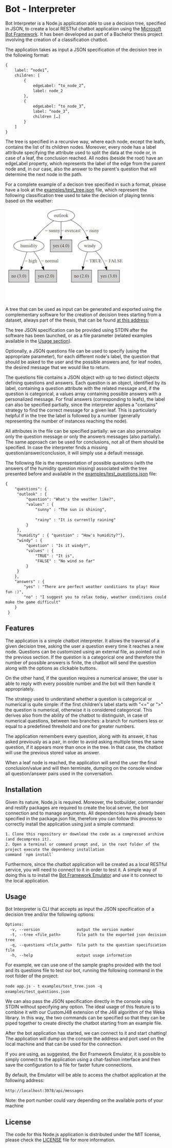 # Bot - Interpreter
Bot Interpreter is a Node.js application able to use a decision tree, specified in JSON, to create a local RESTful chatbot application using the [Microsoft Bot Framework](https://dev.botframework.com/). It has been developed as part of a Bachelor thesis project involving the creation of a classification chatbot. 

The application takes as input a JSON specification of the decision tree in the following format: 

```
{
    label: “node1”, 
    children: [
        { 
            edgeLabel: “to_node_2”, 
            label: node_2
        },
        { 
            edgeLabel: “to_node_3”, 
            label: “node_3”, 
            children […]
        }
    ]
}

```

The tree is specified in a recursive way, where each node, except the leafs, contains the list of its children nodes. Moreover, every node has a label attribute specifying the attribute used to split the data at the node or, in case of a leaf, the conclusion reached. All nodes (beside the root) have an edgeLabel property, which represents the label of the edge from the parent node and, in our case, also the answer to the parent's question that will determine the next node in the path. 

For a complete example of a decison tree specified in such a format, please have a look at the [examples/test_tree.json](examples/test_tree.json) file, which represent the following classification tree used to take the decision of playing tennis based on the weather:

![Graphical representation of the tree](examples/tree_test.jpg)


A tree that can be used as input can be generated and exported using the complementary software for the creation of decision trees starting from a dataset, always part of the thesis, that can be found [at this address](https://gitlab.inf.unibz.it/Davide.Sbetti/customj48);

The tree JSON specification can be provided using STDIN after the software has been launched, or as a file parameter (related examples available in the [Usage section](#usage)). 

Optionally, a JSON questions file can be used to specify (using the appropriate parameter), for each different node's label, the question that should be asked to the user and the possible answers and, for leaf nodes, the desired message that we would like to return.  

The questions file contains a JSON object with up to two distinct objects defining questions and answers. Each question is an object, identified by its label, containing a question attribute with the related message and, if the question is categorical, a values array containing possible answers with a personalized message. For final answers (corresponding to leafs), the label can also be specified partially, since the interpreter applies a "contains" strategy to find the correct message for a given leaf. This is particularly helpful if in the tree the label is followed by a number (generally representing the number of instances reaching the node).

All attributes in the file can be specified partially: we can also personalize only the question message or only the answers messages (also partially). The same approach can be used for conclusions, not all of them should be specified. In case the interpreter finds a missing question/answer/conclusion, it will simply use a default message.

 The following file is the representation of possible questions (with the answers of the humidity question missing) associated with the tree presented before and available in the [examples/test_questions.json](examples/test_questions.json) file: 

```
{
    "questions": {
     "outlook" : {
         "question": "What's the weather like?",
         "values" : {
             "sunny" : "The sun is shining",
            
             "rainy" : "It is currently raining"
         }
     },
     "humidity" : { "question" : "How's humidity?"},
     "windy" : {
         "question" : "Is it windy?",
         "values" : {
             "TRUE" : "It is",
             "FALSE" : "No wind so far"
         }
     }
    }, 
    "answers" : {
        "yes" : "There are perfect weather conditions to play! Have fun :)",
        "no" : "I suggest you to relax today, weather conditions could make the game difficult"
    }
 }
```


## Features

The application is a simple chatbot interpreter. It allows the traversal of a given decision tree, asking the user a question every time it reaches a new node. Questions can be customized using an external file, as pointed out in the previous section. If the question is a categorical one and therefore the number of possible answers is finite, the chatbot will send the question along with the options as clickable buttons.

On the other hand, if the question requires a numerical answer, the user is able to reply with every possible number and the bot will then handle it appropriately. 

The strategy used to understand whether a question is categorical or numerical is quite simple: if the first children's label starts with "<=" or ">" the question is numerical, otherwise it is considered categorical. This derives also from the ability of the chatbot to distinguish, in case of numerical questions, between two branches: a branch for numbers less or equal to a predefined threshold and one for greater numbers.

The application remembers every question, along with its answer, it has asked previously as a pair, in order to avoid asking multiple times the same question, if it appears more than once in the tree. In that case, the chatbot will use the previous stored value as answer. 

When a leaf node is reached, the application will send the user the final conclusion/value and will then terminate, dumping on the console window all question/answer pairs used in the conversation.

## Installation

Given its nature, Node.js is required. Moreover, the botbuilder, commander and restify packages are required to create the local server, the bot connection and to manage arguments. All dependencies have already been specified in the package.json file, therefore you can follow this process to correctly install the application using just a simple command:

    1. Clone this repository or download the code as a compressed archive (and decompress it).
    2. Open a terminal or command prompt and, in the root folder of the project execute the dependency installation 
    command `npm install`

Furthermore, since the chatbot application will be created as a local RESTful service, you will need to connect to it in order to test it. A simple way of doing this is to install the [Bot Framework Emulator](https://github.com/Microsoft/BotFramework-Emulator/blob/master/README.md) and use it to connect to the local application.

## Usage

Bot Interpreter is CLI that accepts as input the JSON specification of a decision tree and/or the following options: 

```
Options:
  -v, --version                output the version number
  -t, --tree <file_path>       file path to the exported json decision tree
  -q, --questions <file_path>  file path to the question specification file
  -h, --help                   output usage information
  ```

For example, we can use one of the sample graphs provided with the tool and its questions file to test our bot, running the following command in the root folder of the project:

`node app.js - t examples/test_tree.json -q examples/test_questions.json`


We can also pass the JSON specification directly in the console using STDIN without specifying any option. The ideal usage of this feature is to combine it with our CustomJ48 extension of the J48 algorithm of the Weka library. In this way, the two commands can be specified so that they can be piped together to create directly the chatbot starting from an example file.

After the bot application has started, we can connect to it and start chatting!
The application will dump on the console the address and port used on the local machine and that can be used for the connection. 

If you are using, as suggested, the Bot Framework Emulator, it is possible to simply connect to the application using a chat-fashion interface and then save the configuration to a file for faster future connections. 

By default, the Emulator will be able to access the chatbot application at the following address: 

`http://localhost:3978/api/messages`

Note: the port number could vary depending on the available ports of your machine

## License

The code for this Node.js application is distributed under the MIT license, please check the [LICENSE](LICENSE) file for more information. 
